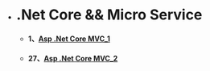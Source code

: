 

* # .Net  Core && Micro Service

  -  #### 1、[Asp .Net Core MVC_1](.NetCore/1.md)
  -  #### 27、[Asp .Net Core MVC_2](.NetCore/2.md)
